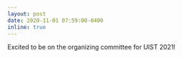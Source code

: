 ```yaml
---
layout: post
date: 2020-11-01 07:59:00-0400
inline: true
---
```

Excited to be on the organizing committee for UIST 2021! 